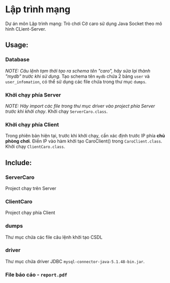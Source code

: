 # Lập trình mạng
Dự án môn Lập trình mạng: Trò chơi Cờ caro sử dụng Java Socket theo mô hình CLient-Server.

## Usage:
### Database
*NOTE: Câu lệnh tạm thời tạo ra schema tên "caro", hãy sửa lại thành "mydb" trước khi sử dụng.*
Tạo schema tên `mydb` chứa 2 bảng `user` và `user_infomation`, có thể sử dụng các file chứa trong thư mục `dumps`.
### Khởi chạy phía Server
*NOTE: Hãy import các file trong thư mục driver vào project phía Server trước khi khởi chạy*.
Khởi chạy `ServerCaro.class`.
### Khởi chạy phía Client
Trong phiên bản hiện tại, trước khi khởi chạy, cần xác định trước IP phía **chủ phòng chơi**. Điền IP vào hàm khởi tạo CaroClient() trong `CaroClient.class`. Khởi chạy `ClientCaro.class`.

## Include:
### ServerCaro
Project chạy trên Server
### ClientCaro
Project chạy phía Client
### dumps
Thư mục chứa các file câu lệnh khởi tạo CSDL
### driver
Thư mục chứa driver JDBC `mysql-connector-java-5.1.48-bin.jar`.

### File báo cáo - `report.pdf`

